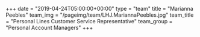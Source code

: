 +++
date = "2019-04-24T05:00:00+00:00"
type = "team"
title = "Marianna Peebles"
team_img = "/pageimg/team/LHJ.MariannaPeebles.jpg"
team_title = "Personal Lines Customer Service Representative"
team_group = "Personal Account Managers"
+++